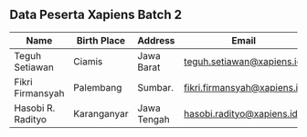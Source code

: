 ## Data Peserta Xapiens Batch 2
| Name             | Birth Place   | Address    | Email                     | Interest           | Motto           |
| ---------------- | ------------- | ---------- | ------------------------- | ------------------ | --------------- |
| Teguh Setiawan   | Ciamis        | Jawa Barat | teguh.setiawan@xapiens.id | Python, JavaScript | Semangat selalu |
| Fikri Firmansyah | Palembang     | Sumbar.    | fikri.firmansyah@xapiens.id| Python, JavaScript| Do the best     |
| Hasobi R. Radityo| Karanganyar   | Jawa Tengah| hasobi.radityo@xapiens.id | Python, JavaScript | Iya selalu      |
